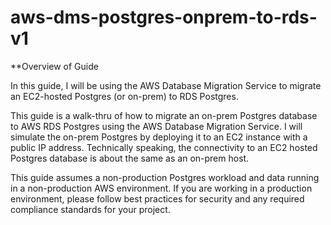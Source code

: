 # aws-dms-postgres-onprem-to-rds-v1

**Overview of Guide

In this guide, I will be using the AWS Database Migration Service to migrate an EC2-hosted Postgres (or on-prem) to RDS Postgres.

This guide is a walk-thru of how to migrate an on-prem Postgres database to AWS RDS Postgres using the AWS Database Migration Service. I will simulate the on-prem Postgres by deploying it to an EC2 instance with a public IP address. Technically speaking, the connectivity to an EC2 hosted Postgres database is about the same as an on-prem host. 

This guide assumes a non-production Postgres workload and data running in a non-production AWS environment. If you are working in a production environment, please follow best practices for security and any required compliance standards for your project.


